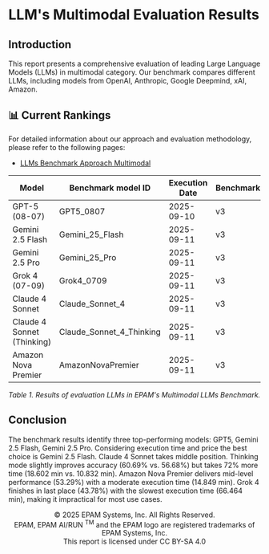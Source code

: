 # LLM's Multimodal Evaluation Results

## Introduction

This report presents a comprehensive evaluation of leading Large Language Models (LLMs) in multimodal category. Our benchmark compares different LLMs, including models from OpenAI, Anthropic, Google
Deepmind, xAI, Amazon.

## 📊 Current Rankings

For detailed information about our approach and evaluation methodology, please refer to the following pages:

- [LLMs Benchmark Approach Multimodal](llm-approach-multimodal.md)

| Model                      | Benchmark model ID       | Execution Date | Benchmark | Total Time | Score  |
|----------------------------|--------------------------|----------------|-----------|------------|--------|
| GPT-5 (08-07)              | GPT5_0807                | 2025-09-10     | v3        | 17.311 min | 81.56% |
| Gemini 2.5 Flash           | Gemini_25_Flash          | 2025-09-11     | v3        | 11.509 min | 80.50% |
| Gemini 2.5 Pro             | Gemini_25_Pro            | 2025-09-11     | v3        | 20.494 min | 78.83% |
| Grok 4 (07-09)             | Grok4_0709               | 2025-09-11     | v3        | 66.464 min | 43.78% |
| Claude 4 Sonnet            | Claude_Sonnet_4          | 2025-09-11     | v3        | 10.832 min | 56.68% |
| Claude 4 Sonnet (Thinking) | Claude_Sonnet_4_Thinking | 2025-09-11     | v3        | 18.602 min | 60.69% |
| Amazon Nova Premier        | AmazonNovaPremier        | 2025-09-11     | v3        | 14.849 min | 53.29% |

_Table 1. Results of evaluation LLMs in EPAM's Multimodal LLMs Benchmark._

## Conclusion

The benchmark results identify three top-performing models: GPT5, Gemini 2.5 Flash, Gemini 2.5 Pro. Considering execution time and price the best choice is Gemini 2.5 Flash.
Claude 4 Sonnet takes middle position. Thinking mode slightly improves accuracy (60.69% vs. 56.68%) but takes 72% more time (18.602 min vs. 10.832 min).
Amazon Nova Premier delivers mid-level performance (53.29%) with a moderate execution time (14.849 min).
Grok 4 finishes in last place (43.78%) with the slowest execution time (66.464 min), making it impractical for most use cases.

<p align="center">
    © 2025 EPAM Systems, Inc. All Rights Reserved.<br/>
    EPAM, EPAM AI/RUN <sup>TM</sup> and the EPAM logo are registered trademarks of EPAM Systems, Inc.<br>
    This report is licensed under CC BY-SA 4.0
</p>
